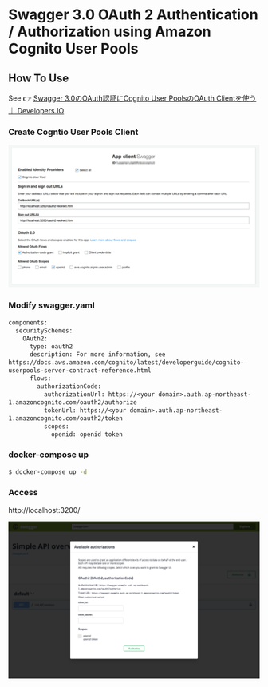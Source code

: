 # Swagger 3.0 OAuth 2 Authentication / Authorization using Amazon Cognito User Pools

## How To Use

See 👉 [Swagger 3\.0のOAuth認証にCognito User PoolsのOAuth Clientを使う ｜ Developers\.IO](https://dev.classmethod.jp/tool/swagger/swagger-3-oauth-cognito-user-pools/)

### Create Cogntio User Pools Client

![images/cognito-client.png](images/cognito-client.png)

### Modify swagger.yaml

```
components:
  securitySchemes:
    OAuth2:
      type: oauth2
      description: For more information, see https://docs.aws.amazon.com/cognito/latest/developerguide/cognito-userpools-server-contract-reference.html
      flows:
        authorizationCode:
          authorizationUrl: https://<your domain>.auth.ap-northeast-1.amazoncognito.com/oauth2/authorize
          tokenUrl: https://<your domain>.auth.ap-northeast-1.amazoncognito.com/oauth2/token
          scopes:
            openid: openid token
```

### docker-compose up

```bash
$ docker-compose up -d
```

### Access

http://localhost:3200/

![images/sample.png](images/sample.png)
